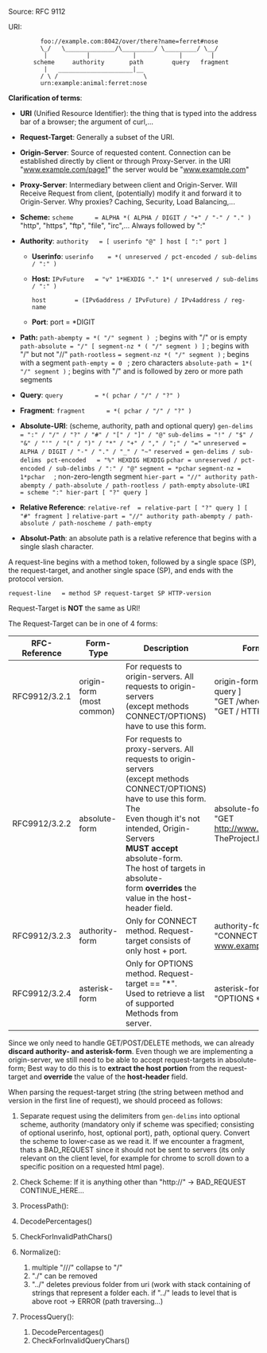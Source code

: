 Source: RFC 9112

URI:

```
         foo://example.com:8042/over/there?name=ferret#nose
         \_/   \______________/\_________/ \_________/ \__/
          |           |            |            |        |
       scheme     authority       path        query   fragment
          |   _____________________|__
         / \ /                        \
         urn:example:animal:ferret:nose
```

**Clarification of terms**:

* **URI** (Unified Resource Identifier): the thing that is typed into the address bar of a browser; the argument of curl,...
* **Request-Target**: Generally a subset of the URI.
* **Origin-Server**: Source of requested content. Connection can be established directly by client or through Proxy-Server. in the URI "www.example.com/page1" the server would be "www.example.com"
* **Proxy-Server**: Intermediary between client and Origin-Server. Will Receive Request from client, (potentially) modify it and forward it to Origin-Server. Why proxies? Caching, Security, Load Balancing,...
* **Scheme:**
  `scheme      = ALPHA *( ALPHA / DIGIT / "+" / "-" / "." )`
  "http", "https", "ftp", "file", "irc",... Always followed by ":"
* **Authority**:
  `authority   = [ userinfo "@" ] host [ ":" port ]`

  * **Userinfo**:
    `userinfo    = *( unreserved / pct-encoded / sub-delims / ":" )`
  * **Host:**
    `IPvFuture   = "v" 1*HEXDIG "." 1*( unreserved / sub-delims / ":" )`

    `host        = (IPv6address / IPvFuture) / IPv4address / reg-name`
  * **Port**:
    port          = *DIGIT
* **Path:**
  `path-abempty = *( "/" segment ) `                              ; begins with "/" or is empty
  `path-absolute = "/" [ segment-nz * ( "/" segment ) ]` ; begins with "/" but not "//"
  `path-rootless`	`= segment-nz *( "/" segment )`	  ; begins with a segment
  `path-empty = 0 `						  ; zero characters
  `absolute-path = 1*( "/" segment )`      ; begins with "/" and is followed by zero or more path segments
* **Query**:
  `query         = *( pchar / "/" / "?" )`
* **Fragment**:
  `fragment      = *( pchar / "/" / "?" )`
* **Absolute-URI**: (scheme, authority, path and optional query)
  `gen-delims = ":" / "/" / "?" / "#" / "[" / "]" / "@"`
  `sub-delims = "!" / "$" / "&" / "'" / "(" / ")" / "*" / "+" / "," / ";" / "="`
  `unreserved = ALPHA / DIGIT / "-" / "." / "_" / "~"`
  `reserved = gen-delims / sub-delims `
  `pct-encoded   = "%" HEXDIG HEXDIG`
  `pchar = unreserved / pct-encoded / sub-delimbs / ":" / "@"`
  `segment = *pchar`
  `segment-nz = 1*pchar  ` ; non-zero-length segment
  `hier-part = "//" authority path-abempty / path-absolute / path-rootless / path-empty`
  `absolute-URI  = scheme ":" hier-part [ "?" query ]`
* **Relative Reference**:
  `relative-ref  = relative-part [ "?" query ] [ "#" fragment ]`
  `relative-part = "//" authority path-abempty / path-absolute / path-noscheme / path-empty`
* **Absolut-Path**:
  an absolute path is a relative reference that begins with a single slash character.

A request-line begins with a method token, followed by a single space (SP), the request-target, and another single space (SP), and ends with the protocol version.

`request-line   = method SP request-target SP HTTP-version`

Request-Target is **NOT** the same as URI!

The Request-Target can be in one of 4 forms:

| RFC-Reference | Form-Type                      | Description                                                                                                                                                                                                                                                                                                                                  | Format & Example(s)                                                                                    |
| ------------- | ------------------------------ | -------------------------------------------------------------------------------------------------------------------------------------------------------------------------------------------------------------------------------------------------------------------------------------------------------------------------------------------- | ------------------------------------------------------------------------------------------------------ |
| RFC9912/3.2.1 | origin-form<br />(most common) | For requests to origin-servers. All requests to origin-servers<br />(except methods CONNECT/OPTIONS) have to use this form.                                                                                                                                                                                                                  | origin-form    = absolute-path [ "?" query ]<br />"GET /where?q=now HTTP/1.1"<br />"GET / HTTP/1.1"    |
| RFC9912/3.2.2 | absolute-form                  | For requests to proxy-servers. All requests to origin-servers<br />(except methods CONNECT/OPTIONS) have to use this form.<br />The <br />Even though it's not intended, Origin-Servers **MUST** **accept** absolute-form.<br />The host of targets in absolute-form **overrides** the value in the host-header field. | absolute-form  = absolute-URI<br />"GET http://www.example.org/pub/WWW/<br />TheProject.html HTTP/1.1" |
| RFC9912/3.2.3 | authority-form                 | Only for CONNECT method. Request-target consists of only host + port.                                                                                                                                                                                                                                                                       | authority-form = uri-host ":" port<br />"CONNECT www.example.com:7070"                                 |
| RFC9912/3.2.4 | asterisk-form                  | Only for OPTIONS method. Request-target == "*".<br />Used to retrieve a list of supported Methods from server.                                                                                                                                                                                                                               | asterisk-form  = "*"<br />"OPTIONS * HTTP/1.1"|                                                        |

Since we only need to handle GET/POST/DELETE methods, we can already **discard authority- and asterisk-form**.
Even though we are implementing a origin-server, we still need to be able to accept request-targets in absolute-form;
Best way to do this is to **extract the host portion** from the request-target and **override** the value of the **host-header** field.

When parsing the request-target string (the string between method and version in the first line of request), we should proceed as follows:

1. Separate request using the delimiters from  `gen-delims`  into optional scheme, authority (mandatory only if scheme was specified; consisting of optional userinfo, host, optional port), path, optional query. Convert the scheme to lower-case as we read it. If we encounter a fragment, thats a BAD_REQUEST since it should not be sent to servers (its only relevant on the client level, for example for chrome to scroll down to a specific position on a requested html page).
2. Check Scheme: If it is anything other than "http://" -> BAD_REQUEST CONTINUE_HERE...
3. ProcessPath():
4. DecodePercentages()
5. CheckForInvalidPathChars()
6. Normalize():

   1. multiple "///" collapse to "/"
   2. "./" can be removed
   3. "../" deletes previous folder from uri (work with stack containing of strings that represent a folder each. if "../" leads to level that is above root -> ERROR (path traversing...)
7. ProcessQuery():

   1. DecodePercentages()
   2. CheckForInvalidQueryChars()

